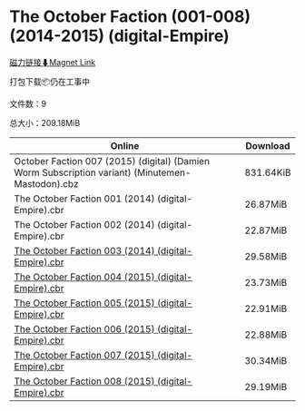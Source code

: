# The October Faction (001-008) (2014-2015) (digital-Empire)

[磁力链接⬇Magnet Link](magnet:?xt=urn:btih:516463af54f3b0b66e315b5df3533071d130bca5&dn=The%20October%20Faction%20%28001-008%29%20%282014-2015%29%20%28digital-Empire%29)

打包下载📦仍在工事中

文件数：9

总大小：209.18MiB

Online | Download
--- | ---
October Faction 007 (2015) (digital) (Damien Worm Subscription variant) (Minutemen-Mastodon).cbz | 831.64KiB
The October Faction 001 (2014) (digital-Empire).cbr | 26.87MiB
The October Faction 002 (2014) (digital-Empire).cbr | 22.87MiB
[The October Faction 003 (2014) (digital-Empire).cbr](https://github.com/alicewish/markdown/blob/master/comic/October-Faction-003-2014-digital-Empire-cbr.md) | 29.58MiB
[The October Faction 004 (2015) (digital-Empire).cbr](https://github.com/alicewish/markdown/blob/master/comic/October-Faction-004-2015-digital-Empire-cbr.md) | 23.73MiB
[The October Faction 005 (2015) (digital-Empire).cbr](https://github.com/alicewish/markdown/blob/master/comic/October-Faction-005-2015-digital-Empire-cbr.md) | 22.91MiB
[The October Faction 006 (2015) (digital-Empire).cbr](https://github.com/alicewish/markdown/blob/master/comic/October-Faction-006-2015-digital-Empire-cbr.md) | 22.88MiB
[The October Faction 007 (2015) (digital-Empire).cbr](https://github.com/alicewish/markdown/blob/master/comic/October-Faction-007-2015-digital-Empire-cbr.md) | 30.34MiB
[The October Faction 008 (2015) (digital-Empire).cbr](https://github.com/alicewish/markdown/blob/master/comic/October-Faction-008-2015-digital-Empire-cbr.md) | 29.19MiB
